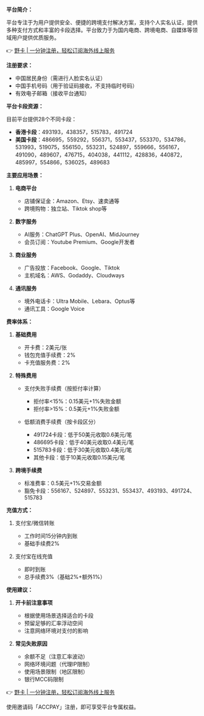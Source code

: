 **平台简介：**

平台专注于为用户提供安全、便捷的跨境支付解决方案，支持个人实名认证，提供多种支付方式和丰富的卡段选择。平台致力于为国内电商、跨境电商、自媒体等领域用户提供优质服务。

👉 [野卡 | 一分钟注册，轻松订阅海外线上服务](https://bit.ly/bewildcard)

**注册要求：**

- 中国居民身份（需进行人脸实名认证）
- 中国手机号码（用于验证码接收，不支持临时号码）
- 有效电子邮箱（接收平台通知）

**平台卡段资源：**

目前平台提供28个不同卡段：

- **香港卡段**：493193，438357，515783，491724
- **美国卡段**：486695，559292，556371，553437，553370，534786，531993，519075，556150，553231，524897，559666，556167，491090，489607，476715，404038，441112，428836，440872，485997，554866，536025，489683

**主要应用场景：**

1. **电商平台**
   - 店铺保证金：Amazon、Etsy、速卖通等
   - 跨境购物：独立站、Tiktok shop等

2. **数字服务**
   - AI服务：ChatGPT Plus、OpenAI、MidJourney
   - 会员订阅：Youtube Premium、Google开发者

3. **商业服务**
   - 广告投放：Facebook、Google、Tiktok
   - 主机域名：AWS、Godaddy、Cloudways

4. **通讯服务**
   - 境外电话卡：Ultra Mobile、Lebara、Optus等
   - 通讯工具：Google Voice

**费率体系：**

1. **基础费用**
   - 开卡费：2美元/张
   - 钱包充值手续费：2%
   - 卡充值服务费：2%

2. **特殊费用**
   - 支付失败手续费（按拒付率计算）
     * 拒付率<15%：0.15美元+1%失败金额
     * 拒付率>15%：0.5美元+1%失败金额
   
   - 低额消费手续费（按卡段区分）
     * 491724卡段：低于50美元收取0.6美元/笔
     * 486695卡段：低于40美元收取0.4美元/笔
     * 515783卡段：低于30美元收取0.4美元/笔
     * 其他卡段：低于10美元收取0.15美元/笔

3. **跨境手续费**
   - 标准费率：0.5美元+1%交易金额
   - 豁免卡段：556167、524897、553231、553437、493193、491724、515783

**充值方式：**

1. 支付宝/微信转账
   - 工作时间15分钟内到账
   - 基础手续费2%

2. 支付宝在线充值
   - 即时到账
   - 总手续费3%（基础2%+额外1%）

**使用建议：**

1. **开卡前注意事项**
   - 根据使用场景选择适合的卡段
   - 预留足够的汇率浮动空间
   - 注意网络环境对支付的影响

2. **常见失败原因**
   - 余额不足（注意汇率波动）
   - 网络环境问题（代理IP限制）
   - 使用场景限制（地区限制）
   - 银行MCC码限制

👉 [野卡 | 一分钟注册，轻松订阅海外线上服务](https://bit.ly/bewildcard)

使用邀请码「ACCPAY」注册，即可享受平台专属权益。